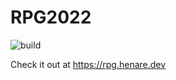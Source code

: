 # RPG2022

![build](https://github.com/meringu/rpg2022/actions/workflows/clippy_check.yml/badge.svg)

Check it out at https://rpg.henare.dev
